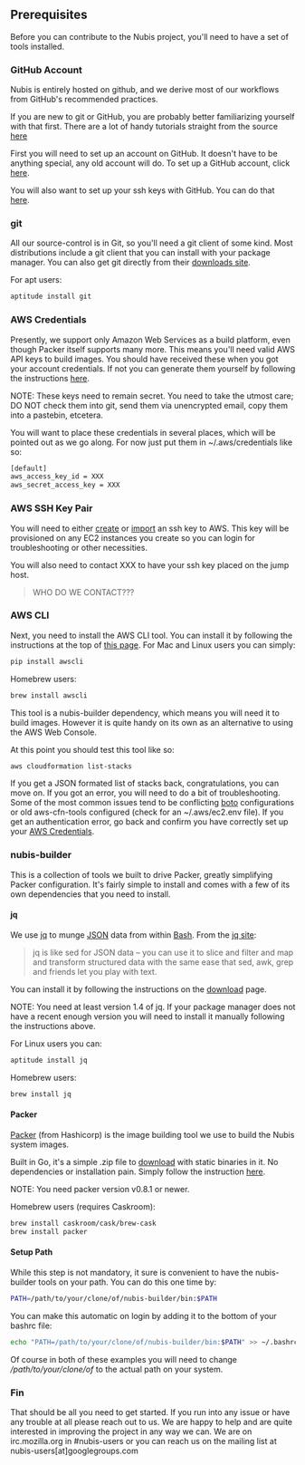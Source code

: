 ﻿## Prerequisites
Before you can contribute to the Nubis project, you'll need to have a set of tools installed.

### GitHub Account
Nubis is entirely hosted on github, and we derive most of our workflows from GitHub's recommended practices.

If you are new to git or GitHub, you are probably better familiarizing yourself with that first. There are a lot of handy tutorials straight from the source [here](https://www.atlassian.com/git/tutorials/)

First you will need to set up an account on GitHub. It doesn't have to be anything special, any old account will do. To set up a GitHub account, click [here](https://github.com/join).

You will also want to set up your ssh keys with GitHub. You can do that [here](https://github.com/settings/ssh).

### git
All our source-control is in Git, so you'll need a git client of some kind. Most distributions include a git client that you can install with your package manager. You can also get git directly from their [downloads site](https://git-scm.com/downloads).

For apt users:
```bash
aptitude install git
```

### AWS Credentials
Presently, we support only Amazon Web Services as a build platform, even though Packer itself supports many more. This means you'll need valid AWS API keys to build images. You should have received these when you got your account credentials. If not you can generate them yourself by following the instructions [here](http://docs.aws.amazon.com/IAM/latest/UserGuide/ManagingCredentials.html#Using_CreateAccessKey).

NOTE: These keys need to remain secret. You need to take the utmost care; DO NOT check them into git, send them via unencrypted email, copy them into a pastebin, etcetera.

You will want to place these credentials in several places, which will be pointed out as we go along. For now just put them in ~/.aws/credentials like so:

```bash
[default]
aws_access_key_id = XXX
aws_secret_access_key = XXX
```

### AWS SSH Key Pair
You will need to either [create](http://docs.aws.amazon.com/AWSEC2/latest/UserGuide/ec2-key-pairs.html#having-ec2-create-your-key-pair) or [import](http://docs.aws.amazon.com/AWSEC2/latest/UserGuide/ec2-key-pairs.html#how-to-generate-your-own-key-and-import-it-to-aws) an ssh key to AWS. This key will be provisioned on any EC2 instances you create so you can login for troubleshooting or other necessities.

You will also need to contact XXX to have your ssh key placed on the jump host.
> WHO DO WE CONTACT???


### AWS CLI
Next, you need to install the AWS CLI tool. You can install it by following the instructions at the top of [this page](http://aws.amazon.com/cli/). For Mac and Linux users you can simply:
```bash
pip install awscli
```

Homebrew users:

```bash
brew install awscli
```

This tool is a nubis-builder dependency, which means you will need it to build images. However it is quite handy on its own as an alternative to using the AWS Web Console.

At this point you should test this tool like so:
```bash
aws cloudformation list-stacks
```

If you get a JSON formated list of stacks back, congratulations, you can move on. If you got an error, you will need to do a bit of troubleshooting. Some of the most common issues tend to be conflicting [boto](https://github.com/boto/boto) configurations or old aws-cfn-tools configured (check for an ~/.aws/ec2.env file). If you get an authentication error, go back and confirm you have correctly set up your [AWS Credentials](#aws-credentials).

### nubis-builder
This is a collection of tools we built to drive Packer, greatly simplifying Packer configuration. It's fairly simple to install and comes with a few of its own dependencies that you need to install.


#### jq
We use [jq](https://stedolan.github.io/jq/) to munge [JSON](http://json.org/) data from within [Bash](http://www.gnu.org/software/bash/). From the [jq site](https://stedolan.github.io/jq/):
>jq is like sed for JSON data – you can use it to slice and filter and map and transform structured data with the same ease that sed, awk, grep and friends let you play with text.

You can install it by following the instructions on the [download](https://stedolan.github.io/jq/download/) page.

NOTE: You need at least version 1.4 of jq. If your package manager does not have a recent enough version you will need to install it manually following the instructions above.

For Linux users you can:
```bash
aptitude install jq
```

Homebrew users:

```bash
brew install jq
```

#### Packer
[Packer](https://www.packer.io/) (from Hashicorp) is the image building tool we use to build the Nubis system images.

Built in Go, it's a simple .zip file to [download](https://www.packer.io/downloads.html) with static binaries in it. No dependencies or installation pain. Simply follow the instruction [here](https://www.packer.io/docs/installation.html).

NOTE: You need packer version v0.8.1 or newer.

Homebrew users (requires Caskroom):
```bash
brew install caskroom/cask/brew-cask
brew install packer
```

#### Setup Path
While this step is not mandatory, it sure is convenient to have the nubis-builder tools on your path. You can do this one time by:
```bash
PATH=/path/to/your/clone/of/nubis-builder/bin:$PATH
```
You can make this automatic on login by adding it to the bottom of your bashrc file:
```bash
echo "PATH=/path/to/your/clone/of/nubis-builder/bin:$PATH" >> ~/.bashrc
```
Of course in both of these examples you will need to change */path/to/your/clone/of* to the actual path on your system.

### Fin
That should be all you need to get started. If you run into any issue or have any trouble at all please reach out to us. We are happy to help and are quite interested in improving the project in any way we can. We are on irc.mozilla.org in #nubis-users or you can reach us on the mailing list at nubis-users[at]googlegroups.com
